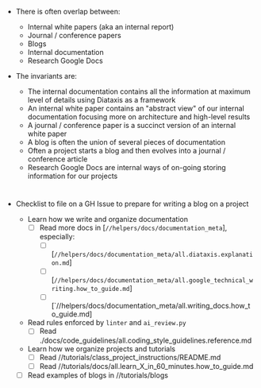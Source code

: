 - There is often overlap between:
  - Internal white papers (aka an internal report)
  - Journal / conference papers
  - Blogs
  - Internal documentation
  - Research Google Docs

- The invariants are:
  - The internal documentation contains all the information at maximum level of
    details using Diataxis as a framework
  - An internal white paper contains an "abstract view" of our internal
    documentation focusing more on architecture and high-level results
  - A journal / conference paper is a succinct version of an internal white paper
  - A blog is often the union of several pieces of documentation
  - Often a project starts a blog and then evolves into a journal / conference article
  - Research Google Docs are internal ways of on-going storing information for
    our projects

#

- Checklist to file on a GH Issue to prepare for writing a blog on a project

  - Learn how we write and organize documentation
    - [ ] Read more docs in [`//helpers/docs/documentation_meta`], especially:
      - [ ] [`//helpers/docs/documentation_meta/all.diataxis.explanation.md`]
      - [ ] [`//helpers/docs/documentation_meta/all.google_technical_writing.how_to_guide.md`]
      - [ ] [`//helpers/docs/documentation_meta/all.writing_docs.how_to_guide.md]

  - Read rules enforced by `linter` and `ai_review.py`
    - [ ] Read ./docs/code_guidelines/all.coding_style_guidelines.reference.md

  - Learn how we organize projects and tutorials
    - [ ] Read //tutorials/class_project_instructions/README.md
    - [ ] Read //tutorials/docs/all.learn_X_in_60_minutes.how_to_guide.md

  - [ ] Read examples of blogs in //tutorials/blogs
